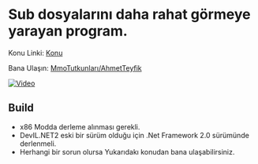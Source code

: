 # Sub dosyalarını daha rahat görmeye yarayan program.

Konu Linki: [Konu](https://www.mmotutkunlari.com/konu/sub-dosyalarini-daha-rahat-gormeye-yarayan-program.11879/)

Bana Ulaşın: [MmoTutkunları/AhmetTeyfik](https://www.mmotutkunlari.com/uye/ahmetteyfik.7300/)

[![Video](https://img.youtube.com/vi/Qko47-9MR98/maxresdefault.jpg)](https://www.youtube.com/watch?v=Qko47-9MR98)

## Build
* x86 Modda derleme alınması gerekli.
* DevIL.NET2 eski bir sürüm olduğu için .Net Framework 2.0 sürümünde derlenmeli.
* Herhangi bir sorun olursa Yukarıdakı konudan bana ulaşabilirsiniz.
